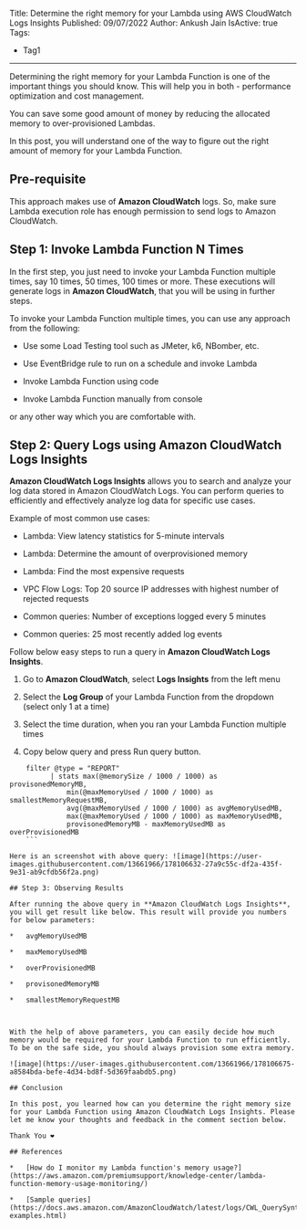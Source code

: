 Title: Determine the right memory for your Lambda using AWS CloudWatch Logs Insights
Published: 09/07/2022
Author: Ankush Jain
IsActive: true
Tags:
  - Tag1
---
Determining the right memory for your Lambda Function is one of the important things you should know. This will help you in both - performance optimization and cost management.

You can save some good amount of money by reducing the allocated memory to over-provisioned Lambdas.

In this post, you will understand one of the way to figure out the right amount of memory for your Lambda Function.

## Pre-requisite

This approach makes use of **Amazon CloudWatch** logs. So, make sure Lambda execution role has enough permission to send logs to Amazon CloudWatch.

## Step 1: Invoke Lambda Function N Times

In the first step, you just need to invoke your Lambda Function multiple times, say 10 times, 50 times, 100 times or more. These executions will generate logs in **Amazon CloudWatch**, that you will be using in further steps.

To invoke your Lambda Function multiple times, you can use any approach from the following:

*   Use some Load Testing tool such as JMeter, k6, NBomber, etc.

*   Use EventBridge rule to run on a schedule and invoke Lambda

*   Invoke Lambda Function using code

*   Invoke Lambda Function manually from console



or any other way which you are comfortable with.

## Step 2: Query Logs using Amazon CloudWatch Logs Insights

**Amazon CloudWatch Logs Insights** allows you to search and analyze your log data stored in Amazon CloudWatch Logs. You can perform queries to efficiently and effectively analyze log data for specific use cases.

Example of most common use cases:

*   Lambda: View latency statistics for 5-minute intervals

*   Lambda: Determine the amount of overprovisioned memory

*   Lambda: Find the most expensive requests

*   VPC Flow Logs: Top 20 source IP addresses with highest number of rejected requests

*   Common queries: Number of exceptions logged every 5 minutes

*   Common queries: 25 most recently added log events



Follow below easy steps to run a query in **Amazon CloudWatch Logs Insights**.

1.  Go to **Amazon CloudWatch**, select **Logs Insights** from the left menu

2.  Select the **Log Group** of your Lambda Function from the dropdown (select only 1 at a time)

3.  Select the time duration, when you ran your Lambda Function multiple times

4.  Copy below query and press Run query button.



```
    filter @type = "REPORT"
          | stats max(@memorySize / 1000 / 1000) as provisonedMemoryMB,
              min(@maxMemoryUsed / 1000 / 1000) as smallestMemoryRequestMB,
              avg(@maxMemoryUsed / 1000 / 1000) as avgMemoryUsedMB,
              max(@maxMemoryUsed / 1000 / 1000) as maxMemoryUsedMB,
              provisonedMemoryMB - maxMemoryUsedMB as overProvisionedMB
    ```

Here is an screenshot with above query: ![image](https://user-images.githubusercontent.com/13661966/178106632-27a9c55c-df2a-435f-9e31-ab9cfdb56f2a.png)

## Step 3: Observing Results

After running the above query in **Amazon CloudWatch Logs Insights**, you will get result like below. This result will provide you numbers for below parameters:

*   avgMemoryUsedMB	

*   maxMemoryUsedMB	

*   overProvisionedMB	

*   provisonedMemoryMB	

*   smallestMemoryRequestMB	



With the help of above parameters, you can easily decide how much memory would be required for your Lambda Function to run efficiently. To be on the safe side, you should always provision some extra memory. 

![image](https://user-images.githubusercontent.com/13661966/178106675-a8584bda-befe-4d34-bd8f-5d369faabdb5.png)

## Conclusion

In this post, you learned how can you determine the right memory size for your Lambda Function using Amazon CloudWatch Logs Insights. Please let me know your thoughts and feedback in the comment section below.

Thank You ❤️

## References

*   [How do I monitor my Lambda function's memory usage?](https://aws.amazon.com/premiumsupport/knowledge-center/lambda-function-memory-usage-monitoring/)

*   [Sample queries](https://docs.aws.amazon.com/AmazonCloudWatch/latest/logs/CWL_QuerySyntax-examples.html)


                